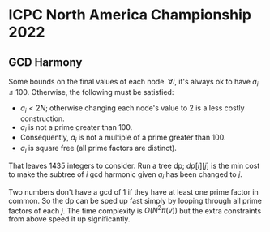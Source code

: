 # ICPC North America Championship 2022

## GCD Harmony
Some bounds on the final values of each node. $\forall{i}$, it's always ok to have $a_i\le{100}$. Otherwise, the following must be satisfied:
 - $a_i<2N$; otherwise changing each node's value to $2$ is a less costly construction.
 - $a_i$ is not a prime greater than $100$.
 - Consequently, $a_i$ is not a multiple of a prime greater than $100$.
 - $a_i$ is square free (all prime factors are distinct).

That leaves $1435$ integers to consider. Run a tree dp; $dp[i][j]$ is the min cost to make the subtree of $i$ gcd harmonic given $a_i$ has been changed to $j$.

Two numbers don't have a gcd of $1$ if they have at least one prime factor in common. So the dp can be sped up fast simply by looping through all prime factors of each $j$. The time complexity is $O(N^2\pi(v))$ but the extra constraints from above speed it up significantly.